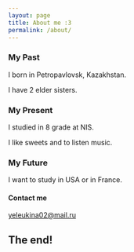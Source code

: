 ```yaml
---
layout: page
title: About me :3
permalink: /about/
---
```


### My Past

I born in Petropavlovsk, Kazakhstan.

I have 2 elder sisters.

### My Present

I studied in 8 grade at NIS.

I like sweets and to listen music.

### My Future

I want to study in USA or in France.

#### Contact me
 
[yeleukina02@mail.ru](mailto:yeleukina02@mail.ru)

## The end!
